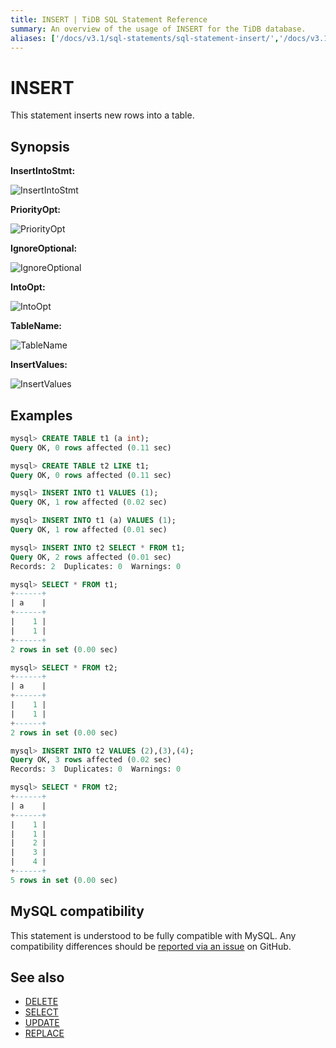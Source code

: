 ```yaml
---
title: INSERT | TiDB SQL Statement Reference
summary: An overview of the usage of INSERT for the TiDB database.
aliases: ['/docs/v3.1/sql-statements/sql-statement-insert/','/docs/v3.1/reference/sql/statements/insert/']
---
```


# INSERT

This statement inserts new rows into a table.

## Synopsis

**InsertIntoStmt:**

![InsertIntoStmt](/media/sqlgram/InsertIntoStmt.png)

**PriorityOpt:**

![PriorityOpt](/media/sqlgram/PriorityOpt.png)

**IgnoreOptional:**

![IgnoreOptional](/media/sqlgram/IgnoreOptional.png)

**IntoOpt:**

![IntoOpt](/media/sqlgram/IntoOpt.png)

**TableName:**

![TableName](/media/sqlgram/TableName.png)

**InsertValues:**

![InsertValues](/media/sqlgram/InsertValues.png)

## Examples

```sql
mysql> CREATE TABLE t1 (a int);
Query OK, 0 rows affected (0.11 sec)

mysql> CREATE TABLE t2 LIKE t1;
Query OK, 0 rows affected (0.11 sec)

mysql> INSERT INTO t1 VALUES (1);
Query OK, 1 row affected (0.02 sec)

mysql> INSERT INTO t1 (a) VALUES (1);
Query OK, 1 row affected (0.01 sec)

mysql> INSERT INTO t2 SELECT * FROM t1;
Query OK, 2 rows affected (0.01 sec)
Records: 2  Duplicates: 0  Warnings: 0

mysql> SELECT * FROM t1;
+------+
| a    |
+------+
|    1 |
|    1 |
+------+
2 rows in set (0.00 sec)

mysql> SELECT * FROM t2;
+------+
| a    |
+------+
|    1 |
|    1 |
+------+
2 rows in set (0.00 sec)

mysql> INSERT INTO t2 VALUES (2),(3),(4);
Query OK, 3 rows affected (0.02 sec)
Records: 3  Duplicates: 0  Warnings: 0

mysql> SELECT * FROM t2;
+------+
| a    |
+------+
|    1 |
|    1 |
|    2 |
|    3 |
|    4 |
+------+
5 rows in set (0.00 sec)
```

## MySQL compatibility

This statement is understood to be fully compatible with MySQL. Any compatibility differences should be [reported via an issue](https://github.com/pingcap/tidb/issues/new/choose) on GitHub.

## See also

* [DELETE](/sql-statements/sql-statement-delete.md)
* [SELECT](/sql-statements/sql-statement-select.md)
* [UPDATE](/sql-statements/sql-statement-update.md)
* [REPLACE](/sql-statements/sql-statement-replace.md)

